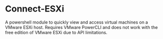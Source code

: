 # Connect-ESXi
A powershell module to quickly view and access virtual machines on a VMware ESXi host. Requires VMware PowerCLI and does not work with the free edition of VMware ESXi due to API limitations.
